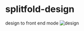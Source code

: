 # splitfold-design
design to front end mode
![design](https://user-images.githubusercontent.com/92164491/211013290-a6e23e85-29c3-4de6-a8d0-50fd8b33285e.jpeg)

